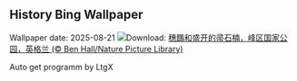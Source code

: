 ## History Bing Wallpaper
Wallpaper date: 2025-08-21
![](https://www.bing.com/th?id=OHR.WheatearBird_ZH-CN3286472001_UHD.jpg&w=1000)Download: [穗䳭和盛开的帚石楠，峰区国家公园，英格兰 (© Ben Hall/Nature Picture Library)](https://www.bing.com/th?id=OHR.WheatearBird_ZH-CN3286472001_UHD.jpg)

Auto get programm by LtgX
